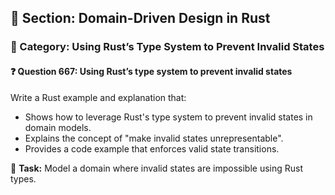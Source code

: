 ## 📘 Section: Domain-Driven Design in Rust
### 🔹 Category: Using Rust’s Type System to Prevent Invalid States
#### ❓ Question 667: Using Rust’s type system to prevent invalid states

Write a Rust example and explanation that:

- Shows how to leverage Rust's type system to prevent invalid states in domain models.
- Explains the concept of "make invalid states unrepresentable".
- Provides a code example that enforces valid state transitions.

🔧 **Task:** Model a domain where invalid states are impossible using Rust types.
